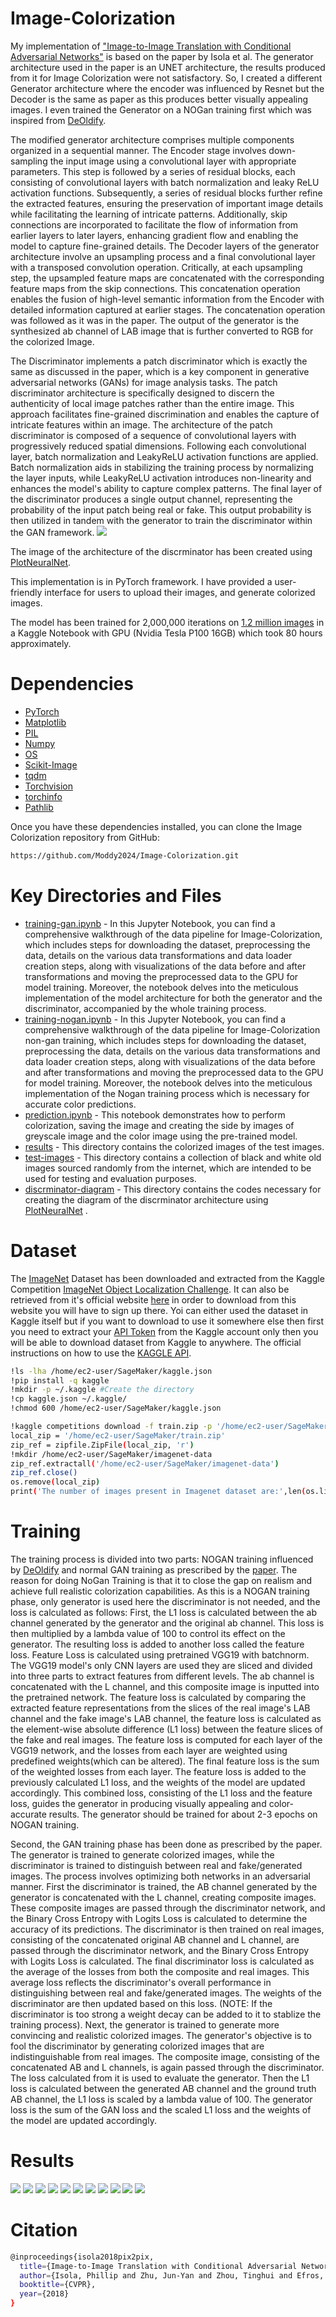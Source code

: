 # Image-Colorization


My implementation of ["Image-to-Image Translation with Conditional Adversarial Networks"](https://arxiv.org/pdf/1611.07004v3.pdf) is based on the paper by Isola et al. The generator architecture used in the paper is an UNET architecture, the results produced from it for Image Colorization were not satisfactory. So, I created a different Generator architecture where the encoder was influenced by Resnet but the Decoder is the same as paper as this produces better visually appealing images. I even trained the Generator on a NOGan training first which was inspired from [DeOldify](https://deoldify.ai/).

The modified generator architecture comprises multiple components organized in a sequential manner. The Encoder stage involves down-sampling the input image using a convolutional layer with appropriate parameters. This step is followed by a series of residual blocks, each consisting of convolutional layers with batch normalization and leaky ReLU activation functions. Subsequently, a series of residual blocks further refine the extracted features, ensuring the preservation of important image details while facilitating the learning of intricate patterns. Additionally, skip connections are incorporated to facilitate the flow of information from earlier layers to later layers, enhancing gradient flow and enabling the model to capture fine-grained details.
The Decoder layers of the generator architecture involve an upsampling process and a final convolutional layer with a transposed convolution operation. Critically, at each upsampling step, the upsampled feature maps are concatenated with the corresponding feature maps from the skip connections. This concatenation operation enables the fusion of high-level semantic information from the Encoder with detailed information captured at earlier stages. The concatenation operation was followed as it was in the paper. The output of the generator is the synthesized ab channel of LAB image that is further converted to RGB for the colorized Image.
![]()

The Discriminator implements a patch discriminator which is exactly the same as discussed in the paper, which is a key component in generative adversarial networks (GANs) for image analysis tasks. The patch discriminator architecture is specifically designed to discern the authenticity of local image patches rather than the entire image. This approach facilitates fine-grained discrimination and enables the capture of intricate features within an image. The architecture of the patch discriminator is composed of a sequence of convolutional layers with progressively reduced spatial dimensions. Following each convolutional layer, batch normalization and LeakyReLU activation functions are applied. Batch normalization aids in stabilizing the training process by normalizing the layer inputs, while LeakyReLU activation introduces non-linearity and enhances the model's ability to capture complex patterns. The final layer of the discriminator produces a single output channel, representing the probability of the input patch being real or fake. This output probability is then utilized in tandem with the generator to train the discriminator within the GAN framework.
![](https://github.com/Moddy2024/Image-Colorization/blob/main/discrminator-diagram/discriminator-image.png)

The image of the architecture of the discrminator has been created using [PlotNeuralNet](https://github.com/HarisIqbal88/PlotNeuralNet).
 
This implementation is in PyTorch framework. I have provided a user-friendly interface for users to upload their images, and generate colorized images.

The model has been trained for 2,000,000 iterations on [1.2 million images](https://www.kaggle.com/competitions/imagenet-object-localization-challenge/data) in a Kaggle Notebook with GPU (Nvidia Tesla P100 16GB) which took 80 hours approximately.

# Dependencies
* [PyTorch](https://pytorch.org/)
* [Matplotlib](https://matplotlib.org/)
* [PIL](https://pypi.org/project/Pillow/)
* [Numpy](https://numpy.org/)
* [OS](https://docs.python.org/3/library/os.html)
* [Scikit-Image](https://scikit-image.org/)
* [tqdm](https://tqdm.github.io/)
* [Torchvision](https://pytorch.org/vision/stable/index.html)
* [torchinfo](https://github.com/TylerYep/torchinfo)
* [Pathlib](https://docs.python.org/3/library/pathlib.html)

Once you have these dependencies installed, you can clone the Image Colorization repository from GitHub:
```bash
https://github.com/Moddy2024/Image-Colorization.git
```
# Key Directories and Files
* [training-gan.ipynb](https://github.com/Moddy2024/Image-Colorization/blob/main/training-gan.ipynb) - In this Jupyter Notebook, you can find a comprehensive walkthrough of the data pipeline for Image-Colorization, which includes steps for downloading the dataset, preprocessing the data, details on the various data transformations and data loader creation steps,  along with visualizations of the data before and after transformations and moving the preprocessed data to the GPU for model training. Moreover, the notebook delves into the meticulous implementation of the model architecture for both the generator and the discriminator, accompanied by the whole training process.
* [training-nogan.ipynb](https://github.com/Moddy2024/Image-Colorization/blob/main/training-nogan.ipynb) - In this Jupyter Notebook, you can find a comprehensive walkthrough of the data pipeline for Image-Colorization non-gan training, which includes steps for downloading the dataset, preprocessing the data, details on the various data transformations and data loader creation steps,  along with visualizations of the data before and after transformations and moving the preprocessed data to the GPU for model training. Moreover, the notebook delves into the meticulous implementation of the Nogan training process which is necessary for accurate color predictions.
* [prediction.ipynb](https://github.com/Moddy2024/Image-Colorization/blob/main/prediction.ipynb) - This notebook demonstrates how to perform colorization, saving the image and creating the side by images of greyscale image and the color image using the pre-trained model.
* [results](https://github.com/Moddy2024/Image-Colorization/tree/main/results) - This directory contains the colorized images of the  test images.
* [test-images](https://github.com/Moddy2024/Image-Colorization/tree/main/test-images) - This directory contains a collection of black and white old images sourced randomly from the internet, which are intended to be used for testing and evaluation purposes.
* [discrminator-diagram](https://github.com/Moddy2024/Image-Colorization/tree/main/discrminator-diagram) - This directory contains the codes necessary for creating the diagram of the discrminator architecture using [PlotNeuralNet](https://github.com/HarisIqbal88/PlotNeuralNet) .
# Dataset
The [ImageNet](https://www.image-net.org/about.php) Dataset has been downloaded and extracted from the Kaggle Competition [ImageNet Object Localization Challenge](https://www.kaggle.com/competitions/imagenet-object-localization-challenge/data). It can also be retrieved from it's official website [here](https://www.image-net.org/download.php) in order to download from this website you will have to sign up there. Yoi can either used the dataset in Kaggle itself but if you want to download to use it somewhere else then first you need to extract your [API Token](https://www.kaggle.com/discussions/general/371462#2060661) from the Kaggle account only then you will be able to download dataset from Kaggle to anywhere. The official instructions on how to use the [KAGGLE API](https://github.com/Kaggle/kaggle-api).
```bash
!ls -lha /home/ec2-user/SageMaker/kaggle.json
!pip install -q kaggle
!mkdir -p ~/.kaggle #Create the directory
!cp kaggle.json ~/.kaggle/
!chmod 600 /home/ec2-user/SageMaker/kaggle.json

!kaggle competitions download -f train.zip -p '/home/ec2-user/SageMaker' -o imageNet-object-localization-challenge
local_zip = '/home/ec2-user/SageMaker/train.zip'
zip_ref = zipfile.ZipFile(local_zip, 'r')
!mkdir /home/ec2-user/SageMaker/imagenet-data
zip_ref.extractall('/home/ec2-user/SageMaker/imagenet-data')
zip_ref.close()
os.remove(local_zip)
print('The number of images present in Imagenet dataset are:',len(os.listdir('/home/ec2-user/SageMaker/train')))
```
# Training
The training process is divided into two parts: NOGAN training influenced by [DeOldify](https://github.com/jantic/DeOldify#what-is-nogan) and normal GAN training as prescribed by the [paper](https://arxiv.org/pdf/1611.07004v3.pdf). The reason for doing NoGan Training is that it to close the gap on realism and achieve full realistic colorization capabilities. As this is a NOGAN training phase, only generator is used here the discriminator is not needed, and the loss is calculated as follows: First, the L1 loss is calculated between the ab channel generated by the generator and the original ab channel. This loss is then multiplied by a lambda value of 100 to control its effect on the generator. The resulting loss is added to another loss called the feature loss. Feature Loss is calculated using pretrained VGG19 with batchnorm. The VGG19 model's only CNN layers are used they are sliced and divided into three parts to extract features from different levels. The ab channel is concatenated with the L channel, and this composite image is inputted into the pretrained network. The feature loss is calculated by comparing the extracted feature representations from the slices of the real image's LAB channel and the fake image's LAB channel, the feature loss is calculated as the element-wise absolute difference (L1 loss) between the feature slices of the fake and real images. The feature loss is computed for each layer of the VGG19 network, and the losses from each layer are weighted using predefined weights(which can be altered). The final feature loss is the sum of the weighted losses from each layer. The feature loss is added to the previously calculated L1 loss, and the weights of the model are updated accordingly. This combined loss, consisting of the L1 loss and the feature loss, guides the generator in producing visually appealing and color-accurate results. The generator should be trained for about 2-3 epochs on NOGAN training.

Second, the GAN training phase has been done as prescribed by the paper. The generator is trained to generate colorized images, while the discriminator is trained to distinguish between real and fake/generated images. The process involves optimizing both networks in an adversarial manner. First the discriminator is trained, the AB channel generated by the generator is concatenated with the L channel, creating composite images. These composite images are passed through the discriminator network, and the Binary Cross Entropy with Logits Loss is calculated to determine the accuracy of its predictions. The discriminator is then trained on real images, consisting of the concatenated original AB channel and L channel, are passed through the discriminator network, and the Binary Cross Entropy with Logits Loss is calculated. The final discriminator loss is calculated as the average of the losses from both the composite and real images. This average loss reflects the discriminator's overall performance in distinguishing between real and fake/generated images. The weights of the discriminator are then updated based on this loss. (NOTE: If the discriminator is too strong a weight decay can be added to it to stablize the training process). Next, the generator is trained to generate more convincing and realistic colorized images. The generator's objective is to fool the discriminator by generating colorized images that are indistinguishable from real images. The composite image, consisting of the concatenated AB and L channels, is again passed through the discriminator. The loss calculated from it is used to evaluate the generator. Then the L1 loss is calculated between the generated AB channel and the ground truth AB channel, the L1 loss is scaled by a lambda value of 100. The generator loss is the sum of the GAN loss and the scaled L1 loss and the weights of the model are updated accordingly.

# Results
  ![](https://github.com/Moddy2024/Image-Colorization/blob/main/results/727.png)
  ![](https://github.com/Moddy2024/Image-Colorization/blob/main/results/7752.png)
  ![](https://github.com/Moddy2024/Image-Colorization/blob/main/results/824.png)
  ![](https://github.com/Moddy2024/Image-Colorization/blob/main/results/856.png)
  ![](https://github.com/Moddy2024/Image-Colorization/blob/main/results/858.png)
  ![](https://github.com/Moddy2024/Image-Colorization/blob/main/results/859.png)
  ![](https://github.com/Moddy2024/Image-Colorization/blob/main/results/howrahbus.png)
  ![](https://github.com/Moddy2024/Image-Colorization/blob/main/results/kolkatastreet.png)
  ![](https://github.com/Moddy2024/Image-Colorization/blob/main/results/chowringhee.png)
  ![](https://github.com/Moddy2024/Image-Colorization/blob/main/results/lonkolbus.png)
  ![](https://github.com/Moddy2024/Image-Colorization/blob/main/results/beatles.png)
 # Citation
```bash
@inproceedings{isola2018pix2pix,
  title={Image-to-Image Translation with Conditional Adversarial Networks},
  author={Isola, Phillip and Zhu, Jun-Yan and Zhou, Tinghui and Efros, Alexei A.},
  booktitle={CVPR},
  year={2018}
}
```
